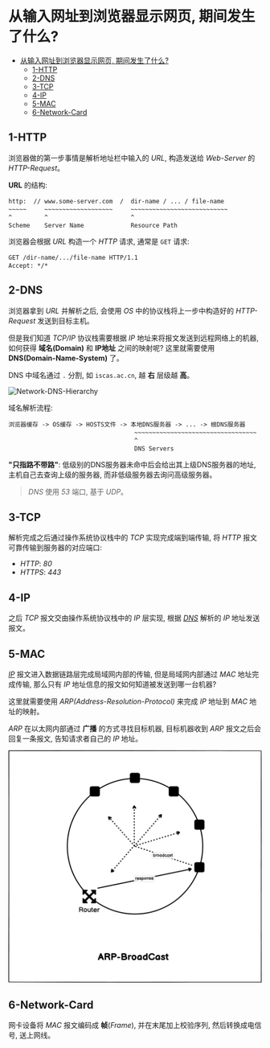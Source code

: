 # 从输入网址到浏览器显示网页, 期间发生了什么?

- [从输入网址到浏览器显示网页, 期间发生了什么?](#从输入网址到浏览器显示网页-期间发生了什么)
  - [1-HTTP](#1-http)
  - [2-DNS](#2-dns)
  - [3-TCP](#3-tcp)
  - [4-IP](#4-ip)
  - [5-MAC](#5-mac)
  - [6-Network-Card](#6-network-card)

## 1-HTTP

浏览器做的第一步事情是解析地址栏中输入的 *URL*, 构造发送给 *Web-Server* 的 *HTTP-Request*。

**URL** 的结构:

```text
http:  // www.some-server.com  /  dir-name / ... / file-name
~~~~~     ~~~~~~~~~~~~~~~~~~~     ~~~~~~~~~~~~~~~~~~~~~~~~~~~
^         ^                       ^
Scheme    Server Name             Resource Path
```

浏览器会根据 *URL* 构造一个 *HTTP* 请求, 通常是 `GET` 请求:

```http
GET /dir-name/.../file-name HTTP/1.1
Accept: */*
````

## 2-DNS

浏览器拿到 *URL* 并解析之后, 会使用 *OS* 中的协议栈将上一步中构造好的 *HTTP-Request* 发送到目标主机。

但是我们知道 *TCP/IP* 协议栈需要根据 *IP* 地址来将报文发送到远程网络上的机器, 如何获得 **域名(Domain)** 和 **IP地址** 之间的映射呢? 这里就需要使用 **DNS(Domain-Name-System)** 了。

DNS 中域名通过 `.` 分割, 如 `iscas.ac.cn`, 越 **右** 层级越 **高**。

![Network-DNS-Hierarchy](../../.assets/Network-DNS-Hierarchy.png)

域名解析流程:

```text
浏览器缓存 -> OS缓存 -> HOSTS文件 -> 本地DNS服务器 -> ... -> 根DNS服务器
                                   ~~~~~~~~~~~~~~~~~~~~~~~~~~~~~~~~~~
                                   ^
                                   DNS Servers
```

**"只指路不带路"**: 低级别的DNS服务器未命中后会给出其上级DNS服务器的地址, 主机自己去查询上级的服务器, 而非低级服务器去询问高级服务器。

> *DNS* 使用 *53* 端口, 基于 *UDP*。

## 3-TCP

解析完成之后通过操作系统协议栈中的 *TCP* 实现完成端到端传输, 将 *HTTP* 报文可靠传输到服务器的对应端口:

- *HTTP*: *80*
- *HTTPS*: *443*

## 4-IP

之后 *TCP* 报文交由操作系统协议栈中的 *IP* 层实现, 根据 [*DNS*](#2-dns) 解析的 *IP* 地址发送报文。

## 5-MAC

[*IP*](#4-ip) 报文进入数据链路层完成局域网内部的传输, 但是局域网内部通过 *MAC* 地址完成传输, 那么只有 *IP* 地址信息的报文如何知道被发送到哪一台机器?

这里就需要使用 *ARP(Address-Resolution-Protocol)* 来完成 *IP* 地址到 *MAC* 地址的映射。

*ARP* 在以太网内部通过 **广播** 的方式寻找目标机器, 目标机器收到 *ARP* 报文之后会回复一条报文, 告知请求者自己的 *IP* 地址。

![Network-ARP-Broadcast](../../.assets/Network-ARP-Broadcast.png)

## 6-Network-Card

网卡设备将 *MAC* 报文编码成 **帧**(*Frame*), 并在末尾加上校验序列, 然后转换成电信号, 送上网线。
